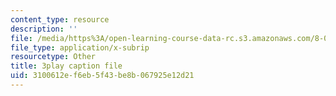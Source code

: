 ```yaml
---
content_type: resource
description: ''
file: /media/https%3A/open-learning-course-data-rc.s3.amazonaws.com/8-04-quantum-physics-i-spring-2016/3100612ef6eb5f43be8b067925e12d21_x_ngaeI00qU.vtt
file_type: application/x-subrip
resourcetype: Other
title: 3play caption file
uid: 3100612e-f6eb-5f43-be8b-067925e12d21
---
```

